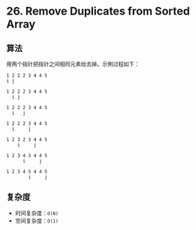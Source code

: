 # 26. Remove Duplicates from Sorted Array
## 算法
用两个指针把指针之间相同元素给去掉。示例过程如下：
```
1 2 2 2 3 4 4 5
i j

1 2 2 2 3 4 4 5
  i j

1 2 2 2 3 4 4 5
  i   j

1 2 2 2 3 4 4 5
  i     j

1 2 3 2 3 4 4 5
    i     j

1 2 3 4 3 4 4 5
      i     j

1 2 3 4 5 4 4 5
        i     j
```

## 复杂度
- 时间复杂度：`O(N)`
- 空间复杂度：`O(1)`

